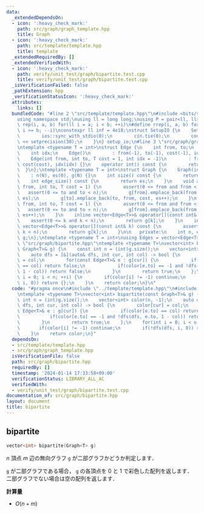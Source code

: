 ```yaml
---
data:
  _extendedDependsOn:
  - icon: ':heavy_check_mark:'
    path: src/graph/graph_template.hpp
    title: Graph
  - icon: ':heavy_check_mark:'
    path: src/template/template.hpp
    title: template
  _extendedRequiredBy: []
  _extendedVerifiedWith:
  - icon: ':heavy_check_mark:'
    path: verify/unit_test/graph/bipartite.test.cpp
    title: verify/unit_test/graph/bipartite.test.cpp
  _isVerificationFailed: false
  _pathExtension: hpp
  _verificationStatusIcon: ':heavy_check_mark:'
  attributes:
    links: []
  bundledCode: "#line 2 \"src/template/template.hpp\"\n#include <bits/stdc++.h>\n\
    using namespace std;\nusing ll = long long;\nusing P = pair<ll, ll>;\n#define\
    \ rep(i, a, b) for(ll i = a; i < b; ++i)\n#define rrep(i, a, b) for(ll i = a;\
    \ i >= b; --i)\nconstexpr ll inf = 4e18;\nstruct SetupIO {\n    SetupIO() {\n\
    \        ios::sync_with_stdio(0);\n        cin.tie(0);\n        cout << fixed\
    \ << setprecision(30);\n    }\n} setup_io;\n#line 3 \"src/graph/graph_template.hpp\"\
    \ntemplate <typename T = int>\nstruct Edge {\n    int from, to;\n    T cost;\n\
    \    int idx;\n    Edge()\n        : from(-1), to(-1), cost(-1), idx(-1) {}\n\
    \    Edge(int from, int to, T cost = 1, int idx = -1)\n        : from(from), to(to),\
    \ cost(cost), idx(idx) {}\n    operator int() const {\n        return to;\n  \
    \  }\n};\ntemplate <typename T = int>\nstruct Graph {\n    Graph(int N)\n    \
    \    : n(N), es(0), g(N) {}\n    int size() const {\n        return n;\n    }\n\
    \    int edge_size() const {\n        return es;\n    }\n    void add_edge(int\
    \ from, int to, T cost = 1) {\n        assert(0 <= from and from < n);\n     \
    \   assert(0 <= to and to < n);\n        g[from].emplace_back(from, to, cost,\
    \ es);\n        g[to].emplace_back(to, from, cost, es++);\n    }\n    void add_directed_edge(int\
    \ from, int to, T cost = 1) {\n        assert(0 <= from and from < n);\n     \
    \   assert(0 <= to and to < n);\n        g[from].emplace_back(from, to, cost,\
    \ es++);\n    }\n    inline vector<Edge<T>>& operator[](const int& k) {\n    \
    \    assert(0 <= k and k < n);\n        return g[k];\n    }\n    inline const\
    \ vector<Edge<T>>& operator[](const int& k) const {\n        assert(0 <= k and\
    \ k < n);\n        return g[k];\n    }\n\n   private:\n    int n, es;\n    vector<vector<Edge<T>>>\
    \ g;\n};\ntemplate <typename T = int>\nusing Edges = vector<Edge<T>>;\n#line 4\
    \ \"src/graph/bipartite.hpp\"\ntemplate <typename T>\nvector<int> bipartite(const\
    \ Graph<T>& g) {\n    const int n = (int)g.size();\n    vector<int> color(n, -1);\n\
    \    auto dfs = [&](auto& dfs, int cur, int col) -> bool {\n        color[cur]\
    \ = col;\n        for(const Edge<T>& e : g[cur]) {\n            if(color[e.to]\
    \ == col) return false;\n            if(color[e.to] == -1 and !dfs(dfs, e.to,\
    \ 1 - col)) return false;\n        }\n        return true;\n    };\n    for(int\
    \ i = 0; i < n; ++i) {\n        if(color[i] != -1) continue;\n        if(!dfs(dfs,\
    \ i, 0)) return {};\n    }\n    return color;\n}\n"
  code: "#pragma once\n#include \"../template/template.hpp\"\n#include \"./graph_template.hpp\"\
    \ntemplate <typename T>\nvector<int> bipartite(const Graph<T>& g) {\n    const\
    \ int n = (int)g.size();\n    vector<int> color(n, -1);\n    auto dfs = [&](auto&\
    \ dfs, int cur, int col) -> bool {\n        color[cur] = col;\n        for(const\
    \ Edge<T>& e : g[cur]) {\n            if(color[e.to] == col) return false;\n \
    \           if(color[e.to] == -1 and !dfs(dfs, e.to, 1 - col)) return false;\n\
    \        }\n        return true;\n    };\n    for(int i = 0; i < n; ++i) {\n \
    \       if(color[i] != -1) continue;\n        if(!dfs(dfs, i, 0)) return {};\n\
    \    }\n    return color;\n}"
  dependsOn:
  - src/template/template.hpp
  - src/graph/graph_template.hpp
  isVerificationFile: false
  path: src/graph/bipartite.hpp
  requiredBy: []
  timestamp: '2024-01-14 17:33:58+09:00'
  verificationStatus: LIBRARY_ALL_AC
  verifiedWith:
  - verify/unit_test/graph/bipartite.test.cpp
documentation_of: src/graph/bipartite.hpp
layout: document
title: bipartite
---
```


## bipartite

```cpp
vector<int> bipartite(Graph<T> g)
```

$n$ 頂点 $m$ 辺の無向グラフ `g` が二部グラフかどうか判定します．

`g` が二部グラフである場合， `g` の各頂点を $0$ と $1$ で彩色した配列を返します．<br>
二部グラフでない場合は空の配列を返します．

**計算量**

- $O(n + m)$